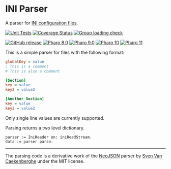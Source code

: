 # INI Parser

A parser for [INI configuration files](https://en.wikipedia.org/wiki/INI_file).

[![Unit Tests](https://github.com/ctSkennerton/INI-Parser/actions/workflows/unit-tests.yml/badge.svg)](https://github.com/ctSkennerton/INI-Parser/actions/workflows/unit-tests.yml/badge.svg)
[![Coverage Status](https://codecov.io/github/ctSkennerton/INI-Parser/coverage.svg?branch=master)](https://codecov.io/gh/ctSkennerton/INI-Parser/branch/master)
[![Group loading check](https://github.com/ctSkennerton/INI-Parser/actions/workflows/loading-groups.yml/badge.svg)](https://github.com/ctSkennerton/INI-Parser/actions/workflows/loading-groups.yml)

[![GitHub release](https://img.shields.io/github/release/ctSkennerton/INI-Parser.svg)](https://github.com/ctSkennerton/INI-Parser/releases/latest)
[![Pharo 8.0](https://img.shields.io/badge/Pharo-8.0-informational)](https://pharo.org)
[![Pharo 9.0](https://img.shields.io/badge/Pharo-9.0-informational)](https://pharo.org)
[![Pharo 10](https://img.shields.io/badge/Pharo-10-informational)](https://pharo.org)
[![Pharo 11](https://img.shields.io/badge/Pharo-11-informational)](https://pharo.org)

This is a simple parser for files with the following format:

```ini
globalKey = value
; This is a comment
# This is also a comment

[Section]
key = value
key2 = value2

[Another Section]
key = value
key2 = value2
```

Only single line values are currently supported.

Parsing returns a two level dictionary.

```smalltalk
parser := IniReader on: iniReadStream.
data := parser parse.
```

---

The parsing code is a derivative work of the [NeoJSON](https://github.com/svenvc/NeoJSON)
parser by [Sven Van Caekenberghe](https://github.com/svenvc) under the MIT license.
